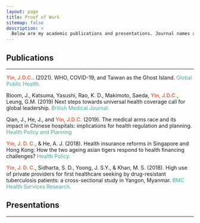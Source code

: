 ```yaml
---
layout: page
title: Proof of Work
sitemap: false
description: >
  Below are my academic publications and presentations. Journal names and presentation events in <span style="color:#3EA99F">blue</span>
---
```


<h2>Publications</h2>
<hr>

<span style="color:#E67451; font-weight:bold">Yin, J.D.C.</span>. (2021). WHO, COVID-19, and Taiwan as the Ghost Island. <span style="color:#3EA99F">Global Public Health.</span>

Bloom, J., Katsuma, Yasushi, Rao, K. D., Makimoto, Saeda, <span style="color:#E67451; font-weight:bold">Yin, J.D.C.</span>, Leung, G.M. (2019) Next steps towards universal health coverage call for global leadership. <span style="color:#3EA99F">British Medical Journal.</span>

Qian, J., He, J., and <span style="color:#E67451; font-weight:bold">Yin, J.D.C.</span> (2019). The medical arms race and its impact in Chinese hospitals: implications for health regulation and planning. <span style="color:#3EA99F">Health Policy and Planning</span>

<span style="color:#E67451; font-weight:bold">Yin, J. D. C.</span>, & He, A. J. (2018). Health insurance reforms in Singapore and Hong Kong: How the two ageing asian tigers respond to health financing challenges? <span style="color:#3EA99F">Health Policy. </span>

<span style="color:#E67451; font-weight:bold">Yin, J. D. C.</span>, Sidharta, S. D., Yoong, J. S.Y., & Khan, M. S. (2018). High use of private providers for
first healthcare seeking by drug-resistant tuberculosis patients: a cross-sectional study in Yangon, Myanmar. <span style="color:#3EA99F">BMC Health Services Research.</span>

<h2>Presentations</h2>
<hr>
